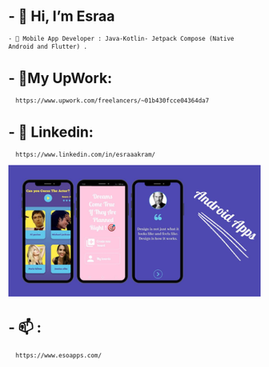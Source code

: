 # - 👋 Hi, I’m Esraa 
    - 💬 Mobile App Developer : Java-Kotlin- Jetpack Compose (Native Android and Flutter) .
# - 👋My UpWork:
      https://www.upwork.com/freelancers/~01b430fcce04364da7




# - 👀 Linkedin:
      https://www.linkedin.com/in/esraaakram/

<img src="/designs_1.jpg" alt="Alt text">    


      

<!-- <p float="left">
  <img src="/eco_1.jpg " alt="Alt text"   width="120" height="250">   
  <img src="/eco_2.jpg " alt="Alt text"   width="120" height="250">   
  <img src="/eco_3.jpg " alt="Alt text"   width="120" height="250">   
</p>
 -->
      
# -  📫 :
      https://www.esoapps.com/
      

<!-- - 🌱 I’m currently learning ...
- 💞️ I’m looking to collaborate on ...
- 📫 How to reach me ... -->

<!---
EsraaAkram/EsraaAkram is a ✨ special ✨ repository because its `README.md` (this file) appears on your GitHub profile.
You can click the Preview link to take a look at your changes.
--->

<!-- [![Esraa Akram's GitHub stats](https://github-readme-stats.vercel.app/api?username=EsraaAkram&count_private=true&show_icons=true&theme=radical)](https://github.com/EsraaAkram/github-readme-stats) -->



